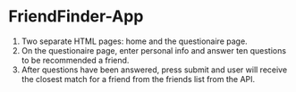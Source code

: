 # FriendFinder-App

1. Two separate HTML pages: home and the questionaire page.
2. On the questionaire page, enter personal info and answer ten questions to be recommended a friend.
3. After questions have been answered, press submit and user will receive the closest match for a friend from the friends list from the API.